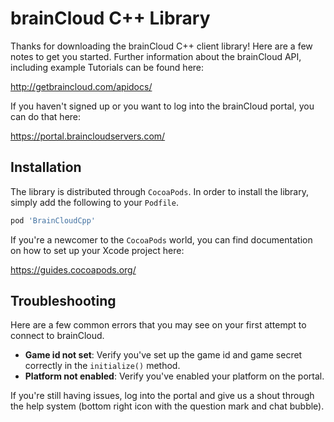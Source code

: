 # brainCloud C++ Library

Thanks for downloading the brainCloud C++ client library! Here are a few notes to get you started. Further information about the brainCloud API, including example Tutorials can be found here:

http://getbraincloud.com/apidocs/

If you haven't signed up or you want to log into the brainCloud portal, you can do that here:

https://portal.braincloudservers.com/

## Installation

The library is distributed through `CocoaPods`. In order to install the library, simply add the following to your `Podfile`.

```ruby
pod 'BrainCloudCpp'
```

If you're a newcomer to the `CocoaPods` world, you can find documentation on how to set up your Xcode project here:

https://guides.cocoapods.org/

## Troubleshooting

Here are a few common errors that you may see on your first attempt to connect to brainCloud.

- **Game id not set**: Verify you've set up the game id and game secret correctly in the `initialize()` method.
- **Platform not enabled**: Verify you've enabled your platform on the portal.

If you're still having issues, log into the portal and give us a shout through the help system (bottom right icon with the question mark and chat bubble).

